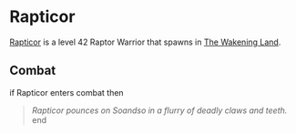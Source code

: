# Rapticor



[Rapticor](/npc/119116) is a level 42 Raptor Warrior that spawns in [The Wakening Land](/zone/119).



## Combat

if Rapticor enters combat  then


>*Rapticor pounces on Soandso in a flurry of deadly claws and teeth.*
end
